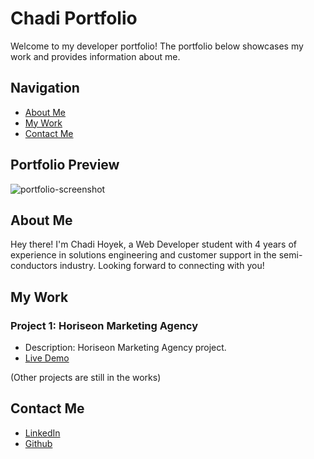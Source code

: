 # Chadi Portfolio

Welcome to my developer portfolio! The portfolio below showcases my work and provides information about me.

## Navigation

- [About Me](#about-me)
- [My Work](#my-work)
- [Contact Me](#contact-me)

## Portfolio Preview

![portfolio-screenshot](https://github.com/Chadoyek/Chadi-Portfolio/assets/156981360/fbb35032-f2d3-49b4-abeb-dc51ec151d68)

## About Me

Hey there! I'm Chadi Hoyek, a Web Developer student with 4 years of experience in solutions engineering and customer support in the semi-conductors industry. Looking forward to connecting with you!

## My Work

### Project 1: Horiseon Marketing Agency
- Description: Horiseon Marketing Agency project.
- [Live Demo](https://chadoyek.github.io/Horiseon-Chadi-Challenge-1/)

(Other projects are still in the works)

## Contact Me

- [LinkedIn](https://www.linkedin.com/in/chadi-hoyek/)
- [Github](https://github.com/Chadoyek)
